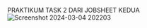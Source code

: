 PRAKTIKUM TASK 2 DARI JOBSHEET KEDUA
![Screenshot 2024-03-04 202203](https://github.com/nadintaaalwaz/nadintrylearnphp/assets/160230442/0d7e5f6c-4dd6-4c5a-adb0-881f8d7c1a65)

